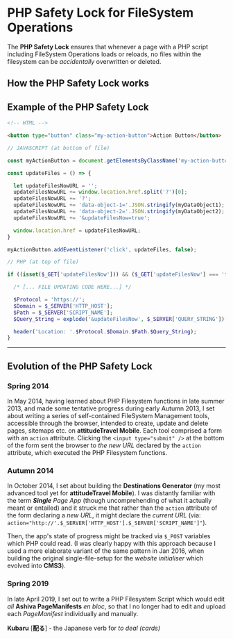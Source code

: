# PHP Safety Lock for FileSystem Operations
The **PHP Safety Lock** ensures that whenever a page with a PHP script including FileSystem Operations loads or reloads, no files within the filesystem can be *accidentally* overwritten or deleted.

## How the PHP Safety Lock works

## Example of the PHP Safety Lock

```html
<!-- HTML -->

<button type="button" class="my-action-button">Action Button</button>
```

```javascript
// JAVASCRIPT (at bottom of file)

const myActionButton = document.getElementsByClassName('my-action-button')[0];

const updateFiles = () => {

  let updateFilesNowURL = '';
  updateFilesNowURL += window.location.href.split('?')[0];
  updateFilesNowURL += '?';
  updateFilesNowURL += 'data-object-1='.JSON.stringify(myDataObject1);
  updateFilesNowURL += 'data-object-2='.JSON.stringify(myDataObject2);
  updateFilesNowURL += '&updateFilesNow=true';

  window.location.href = updateFilesNowURL;
}

myActionButton.addEventListener('click', updateFiles, false);
```

```php
// PHP (at top of file)

if ((isset($_GET['updateFilesNow'])) && ($_GET['updateFilesNow'] === 'true')) {

  /* [... FILE UPDATING CODE HERE...] */

  $Protocol = 'https://';
  $Domain = $_SERVER['HTTP_HOST'];
  $Path = $_SERVER['SCRIPT_NAME'];
  $Query_String = explode('&updateFilesNow', $_SERVER['QUERY_STRING'])[0];

  header('Location: '.$Protocol.$Domain.$Path.$Query_String);
}

```
______

## Evolution of the PHP Safety Lock

### Spring 2014

In May 2014, having learned about PHP Filesystem functions in late summer 2013, and made some tentative progress during early Autumn 2013, I set about writing a series of self-contained FileSystem Management tools, accessible through the browser, intended to create, update and delete pages, sitemaps etc. on **attitudeTravel Mobile**. Each tool comprised a form with an `action` attribute. Clicking the `<input type="submit" />` at the bottom of the form sent the browser to *the new URL* declared by the `action` attribute, which executed the PHP Filesystem functions.

### Autumn 2014

In October 2014, I set about building the **Destinations Generator** (my most advanced tool yet for **attitudeTravel Mobile**). I was distantly familiar with the term ***Single** Page App* (though uncomprehending of what it actually meant or entailed) and it struck me that rather than the `action` attribute of the form declaring a *new URL*, it might declare the *current URL* (via: `action="http://'.$_SERVER['HTTP_HOST'].$_SERVER['SCRIPT_NAME']"`).

Then, the app's state of progress might be tracked via `$_POST` variables which PHP could read. (I was clearly happy with this approach because I used a more elaborate variant of the same pattern in Jan 2016, when building the original single-file-setup for the *website initialiser* which evolved into **CMS3**). 

### Spring 2019

In late April 2019, I set out to write a PHP Filesystem Script which would edit *all* **Ashiva PageManifests** *en bloc*, so that I no longer had to edit and upload each *PageManifest* individually and manually.

**Kubaru** \[**配る**\] - the Japanese verb for *to deal (cards)*
